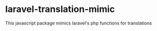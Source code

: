 # laravel-translation-mimic
This javascript package mimics laravel's php functions for translations
